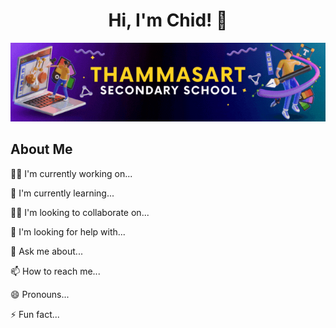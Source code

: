 <h1 align="center"> Hi, I'm Chid! 👋 </h1>

![](https://github.com/chidchanokph/chidchanokph/blob/main/SM%20World%20(2).gif)

## About Me
👩‍💻 I'm currently working on...

🧠 I'm currently learning...

👯‍♀️ I'm looking to collaborate on...

🤔 I'm looking for help with...

💬 Ask me about...

📫 How to reach me...

😄 Pronouns...

⚡️ Fun fact...

